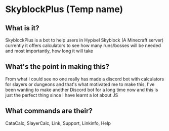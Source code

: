 # SkyblockPlus (Temp name)
## What is it?
SkyblockPlus is a bot to help users in Hypixel Skyblock (A Minecraft server) currently it offers calculators to see how many runs/bosses will be needed and most importantly, how long it will take
## What's the point in making this?
From what I could see no one really has made a discord bot with calculators for slayers or dungeons and that's what motivated me to make this, I've been wanting to make another Discord bot for a long time now and this is just the perfect thing since I have learnt a lot about JS
## What commands are their?
CataCalc, SlayerCalc, Link, Support, Linkinfo, Help